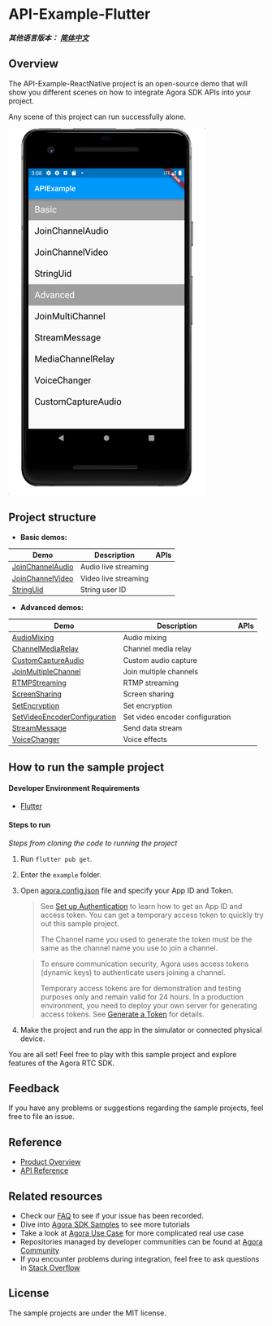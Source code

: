 # API-Example-Flutter

*__其他语言版本：__  [__简体中文__](README.zh.md)*

## Overview

The API-Example-ReactNative project is an open-source demo that will show you different scenes on
how to integrate Agora SDK APIs into your project.

Any scene of this project can run successfully alone.

![img.png](img.png)

## Project structure

* **Basic demos:**

| Demo                                                         | Description                                        | APIs                                                         |
| ------------------------------------------------------------ | -------------------------------------------------- | ------------------------------------------------------------ |
| [JoinChannelAudio](./lib/examples/basic/join_channel_audio) | Audio live streaming | |
| [JoinChannelVideo](./lib/examples/basic/join_channel_video) | Video live streaming | |
| [StringUid](./lib/examples/basic/string_uid) | String user ID | |

* **Advanced demos:**

| Demo                                                         | Description                                                  | APIs                                                         |
| ------------------------------------------------------------ | ------------------------------------------------------------ | ------------------------------------------------------------ |
| [AudioMixing](./lib/examples/advanced/audio_mixing) | Audio mixing |
| [ChannelMediaRelay](./lib/examples/advanced/channel_media_relay) | Channel media relay | |
| [CustomCaptureAudio](./lib/examples/advanced/custom_capture_audio)| Custom audio capture | |
| [JoinMultipleChannel](./lib/examples/advanced/join_multiple_channel) | Join multiple channels | |
| [RTMPStreaming](./lib/examples/advanced/rtmp_streaming)| RTMP streaming | |
| [ScreenSharing](./lib/examples/advanced/screen_sharing)| Screen sharing | |
| [SetEncryption](./lib/examples/advanced/set_encryption)| Set encryption | |
| [SetVideoEncoderConfiguration](./lib/examples/advanced/set_video_encoder_configuration)| Set video encoder configuration | |
| [StreamMessage](./lib/examples/advanced/stream_message) | Send data stream  | |
| [VoiceChanger](./lib/examples/advanced/voice_changer) | Voice effects | |

## How to run the sample project

#### Developer Environment Requirements

- [Flutter](https://flutter.dev/docs/get-started/install)

#### Steps to run

*Steps from cloning the code to running the project*

1. Run `flutter pub get`.
2. Enter the `example` folder.
3. Open [agora.config.json](./lib/config/agora.config.dart) file and specify your App ID and Token.

   > See [Set up Authentication](https://docs.agora.io/en/Agora%20Platform/token) to learn how to get an App ID and access token. You can get a temporary access token to quickly try out this sample project.
   >
   > The Channel name you used to generate the token must be the same as the channel name you use to join a channel.

   > To ensure communication security, Agora uses access tokens (dynamic keys) to authenticate users joining a channel.
   >
   > Temporary access tokens are for demonstration and testing purposes only and remain valid for 24 hours. In a production environment, you need to deploy your own server for generating access tokens. See [Generate a Token](https://docs.agora.io/en/Interactive%20Broadcast/token_server) for details.

4. Make the project and run the app in the simulator or connected physical device.

You are all set! Feel free to play with this sample project and explore features of the Agora RTC
SDK.

## Feedback

If you have any problems or suggestions regarding the sample projects, feel free to file an issue.

## Reference

- [Product Overview](https://docs.agora.io/en/Interactive%20Broadcast/product_live?platform=Flutter)
- [API Reference](https://docs.agora.io/en/Interactive%20Broadcast/API%20Reference/flutter/index.html)

## Related resources

- Check our [FAQ](https://docs.agora.io/en/faq) to see if your issue has been recorded.
- Dive into [Agora SDK Samples](https://github.com/AgoraIO) to see more tutorials
- Take a look at [Agora Use Case](https://github.com/AgoraIO-usecase) for more complicated real use
  case
- Repositories managed by developer communities can be found
  at [Agora Community](https://github.com/AgoraIO-Community)
- If you encounter problems during integration, feel free to ask questions
  in [Stack Overflow](https://stackoverflow.com/questions/tagged/agora.io)

## License

The sample projects are under the MIT license.
